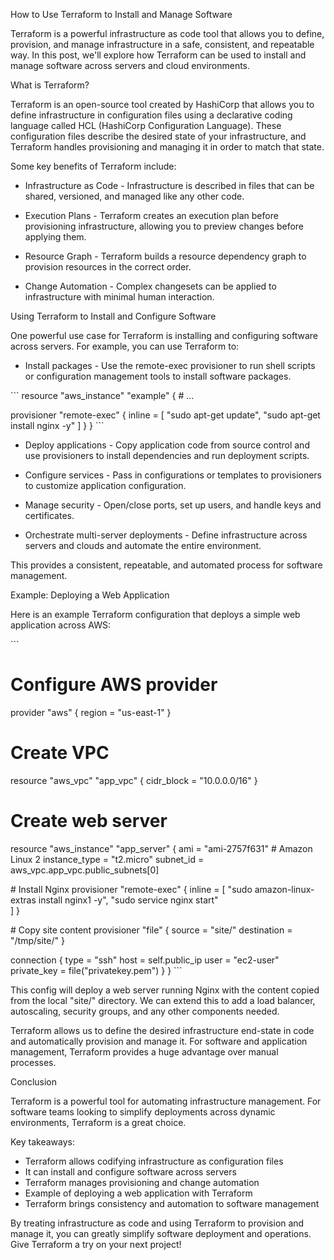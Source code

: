 <p>How to Use Terraform to Install and Manage Software</p>
<p>Terraform is a powerful infrastructure as code tool that allows you to define, provision, and manage infrastructure in a safe, consistent, and repeatable way. In this post, we'll explore how Terraform can be used to install and manage software across servers and cloud environments.</p>
<p>What is Terraform?</p>
<p>Terraform is an open-source tool created by HashiCorp that allows you to define infrastructure in configuration files using a declarative coding language called HCL (HashiCorp Configuration Language). These configuration files describe the desired state of your infrastructure, and Terraform handles provisioning and managing it in order to match that state.</p>
<p>Some key benefits of Terraform include:</p>
<ul>
<li>
<p>Infrastructure as Code - Infrastructure is described in files that can be shared, versioned, and managed like any other code.</p>
</li>
<li>
<p>Execution Plans - Terraform creates an execution plan before provisioning infrastructure, allowing you to preview changes before applying them. </p>
</li>
<li>
<p>Resource Graph - Terraform builds a resource dependency graph to provision resources in the correct order.</p>
</li>
<li>
<p>Change Automation - Complex changesets can be applied to infrastructure with minimal human interaction.</p>
</li>
</ul>
<p>Using Terraform to Install and Configure Software</p>
<p>One powerful use case for Terraform is installing and configuring software across servers. For example, you can use Terraform to:</p>
<ul>
<li>Install packages - Use the remote-exec provisioner to run shell scripts or configuration management tools to install software packages.</li>
</ul>
<p>```
resource "aws_instance" "example" {
  # ...</p>
<p>provisioner "remote-exec" {
    inline = [
      "sudo apt-get update",
      "sudo apt-get install nginx -y"
    ]
  }
}
```</p>
<ul>
<li>
<p>Deploy applications - Copy application code from source control and use provisioners to install dependencies and run deployment scripts.</p>
</li>
<li>
<p>Configure services - Pass in configurations or templates to provisioners to customize application configuration.</p>
</li>
<li>
<p>Manage security - Open/close ports, set up users, and handle keys and certificates.</p>
</li>
<li>
<p>Orchestrate multi-server deployments - Define infrastructure across servers and clouds and automate the entire environment.</p>
</li>
</ul>
<p>This provides a consistent, repeatable, and automated process for software management.</p>
<p>Example: Deploying a Web Application</p>
<p>Here is an example Terraform configuration that deploys a simple web application across AWS:</p>
<p>```</p>
<h1>Configure AWS provider</h1>
<p>provider "aws" {
  region = "us-east-1"
}</p>
<h1>Create VPC</h1>
<p>resource "aws_vpc" "app_vpc" {
  cidr_block = "10.0.0.0/16"
}</p>
<h1>Create web server</h1>
<p>resource "aws_instance" "app_server" {
  ami           = "ami-2757f631" # Amazon Linux 2
  instance_type = "t2.micro"
  subnet_id     = aws_vpc.app_vpc.public_subnets[0]</p>
<p># Install Nginx
  provisioner "remote-exec" {
    inline = [
      "sudo amazon-linux-extras install nginx1 -y",
      "sudo service nginx start"<br />
    ]
  }</p>
<p># Copy site content
  provisioner "file" {
    source      = "site/"
    destination = "/tmp/site/" 
  }</p>
<p>connection {
    type        = "ssh"
    host        = self.public_ip
    user        = "ec2-user"
    private_key = file("privatekey.pem")
  }
}
```</p>
<p>This config will deploy a web server running Nginx with the content copied from the local "site/" directory. We can extend this to add a load balancer, autoscaling, security groups, and any other components needed.</p>
<p>Terraform allows us to define the desired infrastructure end-state in code and automatically provision and manage it. For software and application management, Terraform provides a huge advantage over manual processes.</p>
<p>Conclusion</p>
<p>Terraform is a powerful tool for automating infrastructure management. For software teams looking to simplify deployments across dynamic environments, Terraform is a great choice.</p>
<p>Key takeaways:</p>
<ul>
<li>Terraform allows codifying infrastructure as configuration files</li>
<li>It can install and configure software across servers</li>
<li>Terraform manages provisioning and change automation</li>
<li>Example of deploying a web application with Terraform</li>
<li>Terraform brings consistency and automation to software management</li>
</ul>
<p>By treating infrastructure as code and using Terraform to provision and manage it, you can greatly simplify software deployment and operations. Give Terraform a try on your next project!</p>